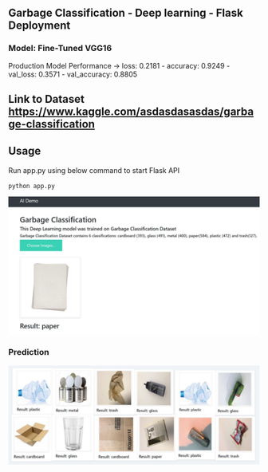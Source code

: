 ## Garbage Classification - Deep learning - Flask Deployment

### Model: Fine-Tuned VGG16
Production Model Performance -> loss: 0.2181 - accuracy: 0.9249 - val_loss: 0.3571 - val_accuracy: 0.8805

## Link to Dataset https://www.kaggle.com/asdasdasasdas/garbage-classification

## Usage

Run app.py using below command to start Flask API
```
python app.py
```

![Flask](images/usage.JPG)

### Prediction 
![Response](images/prediction_results.JPG)
